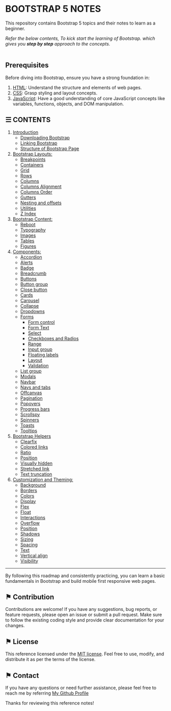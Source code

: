 # BOOTSTRAP 5 NOTES

This repository contains Bootstrap 5 topics and their notes to learn as a beginner.

*Refer the below contents, To kick start the learning of Bootstrap. which gives you __step by step__ approach to the concepts.*
\
&nbsp;

## Prerequisites
Before diving into Bootstrap, ensure you have a strong foundation in:
1. [HTML](https://github.com/ag-sanjjeev/HTML-Notes): Understand the structure and elements of web pages.
2. [CSS](https://github.com/ag-sanjjeev/CSS-Notes): Grasp styling and layout concepts.
3. [JavaScript](https://github.com/ag-sanjjeev/JavaScript-Notes): Have a good understanding of core JavaScript concepts like variables, functions, objects, and DOM manipulation.

## &#9776; CONTENTS 
1. [Introduction](./introduction.md)
    - [Downloading Bootstrap](./introduction.md#-downloading-bootstrap)
    - [Linking Bootstrap](./introduction.md#-linking-bootstrap)
    - [Structure of Bootstrap Page](./introduction.md#-structure-of-bootstrap-page)
2. [Bootstrap Layouts:](./docs/v5/bootstrap-layouts.md)
    - [Breakpoints](./docs/v5/bootstrap-layouts.md#-breakpoints)
    - [Containers](./docs/v5/bootstrap-layouts.md#-containers)
    - [Grid](./docs/v5/bootstrap-layouts.md#-grid)
    - [Rows](./docs/v5/bootstrap-layouts.md#-rows)
    - [Columns](./docs/v5/bootstrap-layouts.md#-columns)
    - [Columns Alignment](./docs/v5/bootstrap-layouts.md#-columns-alignment)
    - [Columns Order](./docs/v5/bootstrap-layouts.md#-columns-order)
    - [Gutters](./docs/v5/bootstrap-layouts.md#-gutters)
    - [Nesting and offsets](./docs/v5/bootstrap-layouts.md#-nesting-and-offsets)
    - [Utilities](./docs/v5/bootstrap-layouts.md#-utilities)
    - [Z Index](./docs/v5/bootstrap-layouts.md#-z-index)
3. [Bootstrap Content:](./docs/v5/bootstrap-content.md)
    - [Reboot](./docs/v5/bootstrap-content.md#-reboot)
    - [Typography](./docs/v5/bootstrap-content.md#-typography)
    - [Images](./docs/v5/bootstrap-content.md#-images)
    - [Tables](./docs/v5/bootstrap-content.md#-tables)
    - [Figures](./docs/v5/bootstrap-content.md#-figures)
4. [Components:](./docs/v5/components.md)
    - [Accordion](./docs/v5/components.accordion.md)
    - [Alerts](./docs/v5/components.alerts.md)
    - [Badge](./docs/v5/components.badge.md)
    - [Breadcrumb](./docs/v5/components.breadcrumb.md)
    - [Buttons](./docs/v5/components.buttons.md)
    - [Button group](./docs/v5/components.button-group.md)
    - [Close button](./docs/v5/components.close-button.md)
    - [Cards](./docs/v5/components.cards.md)
    - [Carousel](./docs/v5/components.carousel.md)
    - [Collapse](./docs/v5/components.collapse.md)
    - [Dropdowns](./docs/v5/components.dropdowns.md)
    - [Forms](./docs/v5/components.forms.md)
      - [Form control](./docs/v5/components.forms.md#-form-control)
      - [Form Text](./docs/v5/components.forms.md#-form-text)
      - [Select](./docs/v5/components.forms.md#-select)
      - [Checkboxes and Radios](./docs/v5/components.forms.md#-checkboxes-and-radios)
      - [Range](./docs/v5/components.forms.md#-range)
      - [Input group](./docs/v5/components.forms.md#-input-group)
      - [Floating labels](./docs/v5/components.forms.md#-floating-labels)
      - [Layout](./docs/v5/components.forms.md#-layout)
      - [Validation](./docs/v5/components.forms.md#-validation)
    - [List group](./docs/v5/components.list-group.md)
    - [Modals](./docs/v5/components.modals.md)
    - [Navbar](./docs/v5/components.navbar.md)
    - [Navs and tabs](./docs/v5/components.navs-and-tabs.md)
    - [Offcanvas](./docs/v5/components.offcanvas.md)
    - [Pagination](./docs/v5/components.pagination.md)
    - [Popovers](./docs/v5/components.popovers.md)
    - [Progress bars](./docs/v5/components.progress-bars.md)
    - [Scrollspy](./docs/v5/components.scrollspy.md)
    - [Spinners](./docs/v5/components.spinners.md)
    - [Toasts](./docs/v5/components.toasts.md)
    - [Tooltips](./docs/v5/components.tooltips.md)
5. [Bootstrap Helpers](./docs/v5/bootstrap-helpers.md)
    - [Clearfix](./docs/v5/bootstrap-helpers.md#-clearfix)
    - [Colored links](./docs/v5/bootstrap-helpers.md#-colored-links)
    - [Ratio](./docs/v5/bootstrap-helpers.md#-ratio)
    - [Position](./docs/v5/bootstrap-helpers.md#-position)
    - [Visually hidden](./docs/v5/bootstrap-helpers.md#-visually-hidden)
    - [Stretched link](./docs/v5/bootstrap-helpers.md#-stretched-link)
    - [Text truncation](./docs/v5/bootstrap-helpers.md#-text-truncation)
6. [Customization and Theming:](./docs/v5/customization-and-theming.md) 
    - [Background](./docs/v5/customization-and-theming.background.md)
    - [Borders](./docs/v5/customization-and-theming.borders.md)
    - [Colors](./docs/v5/customization-and-theming.colors.md)
    - [Display](./docs/v5/customization-and-theming.display.md)
    - [Flex](./docs/v5/customization-and-theming.flex.md)
    - [Float](./docs/v5/customization-and-theming.float.md)
    - [Interactions](./docs/v5/customization-and-theming.interactions.md)
    - [Overflow](./docs/v5/customization-and-theming.overflow.md)
    - [Position](./docs/v5/customization-and-theming.position.md)
    - [Shadows](./docs/v5/customization-and-theming.shadows.md)
    - [Sizing](./docs/v5/customization-and-theming.sizing.md)
    - [Spacing](./docs/v5/customization-and-theming.spacing.md)
    - [Text](./docs/v5/customization-and-theming.text.md)
    - [Vertical align](./docs/v5/customization-and-theming.vertical-align.md)
    - [Visibility](./docs/v5/customization-and-theming.visibility.md)

---

By following this roadmap and consistently practicing, you can learn a basic fundamentals in Bootstrap and build mobile first responsive web pages.

## &#9873; Contribution
Contributions are welcome! If you have any suggestions, bug reports, or feature requests, please open an issue or submit a pull request. Make sure to follow the existing coding style and provide clear documentation for your changes.

## &#9873; License
This reference licensed under the [MIT license](LICENSE). Feel free to use, modify, and distribute it as per the terms of the license.

## &#9873; Contact
If you have any questions or need further assistance, please feel free to reach me by referring [My Github Profile](https://github.com/ag-sanjjeev/)


Thanks for reviewing this reference notes!